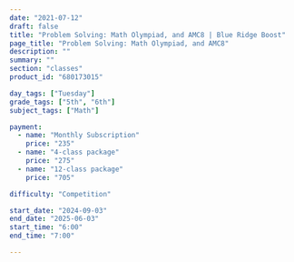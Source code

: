 ```yaml
---
date: "2021-07-12"
draft: false
title: "Problem Solving: Math Olympiad, and AMC8 | Blue Ridge Boost"
page_title: "Problem Solving: Math Olympiad, and AMC8"
description: ""
summary: ""
section: "classes"
product_id: "680173015"

day_tags: ["Tuesday"]
grade_tags: ["5th", "6th"]
subject_tags: ["Math"]

payment:
  - name: "Monthly Subscription"
    price: "235"
  - name: "4-class package"
    price: "275"
  - name: "12-class package"
    price: "705"

difficulty: "Competition"

start_date: "2024-09-03"
end_date: "2025-06-03"
start_time: "6:00"
end_time: "7:00"

---
```

